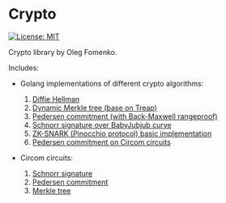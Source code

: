 # Crypto

[![License: MIT](https://img.shields.io/badge/License-MIT-yellow.svg)](https://opensource.org/licenses/MIT)

Crypto library by Oleg Fomenko.

Includes:

- Golang implementations of different crypto algorithms:
    1. [Diffie Hellman](./go/deffie-hellman)
    2. [Dynamic Merkle tree (base on Treap)](./go/dynamic-merkle)
    3. [Pedersen commitment (with Back-Maxwell rangeproof)](./go/pedersen)
    4. [Schnorr signature over BabyJubjub curve](./go/schnorr-bjj)
    5. [ZK-SNARK (Pinocchio protocol) basic implementation](./go/zk-snark)
    6. [Pedersen commitment on Circom circuits](./go/pedersen-circom)


- Circom circuits:
    1. [Schnorr signature](./circuits/schnorr)
    2. [Pedersen commitment](./circuits/pedersen)
    3. [Merkle tree](./circuits/merkle)